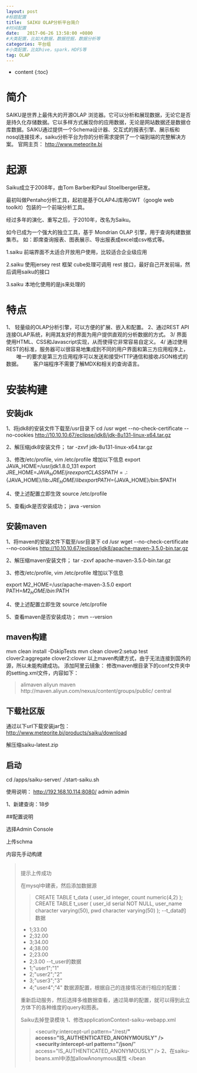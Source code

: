 ```yaml
---
layout: post
#标题配置
title:  SAIKU OLAP分析平台简介
#时间配置
date:   2017-06-26 13:58:00 +0800
#大类配置，比如大数据，数据挖掘，数据分析等
categories: 平台组
#小类配置，比如hive，spark，HDFS等
tag: OLAP
---
```


* content
{:toc}


# 简介
SAIKU是世界上最伟大的开源OLAP 浏览器。它可以分析和展现数据，无论它是否是持久化存储数据。它以多样方式展现你的应用数据，无论是网站数据还是数据仓库数据。SAIKU通过提供一个Schema设计器、交互式的报表引擎、展示板和nosql连接技术，saiku分析平台为你的分析需求提供了一个端到端的完整解决方案。
 官网主页：
http://www.meteorite.bi

# 起源
Saiku成立于2008年，由Tom Barber和Paul Stoellberger研发。

最初叫做Pentaho分析工具，起初是基于OLAP4J库用GWT（google web toolkit）包装的一个前端分析工具。

经过多年的演化、重写之后，于2010年，改名为Saiku。

如今已成为一个强大的独立工具，基于 Mondrian OLAP 引擎，用于查询构建数据集市。
如：即席查询报表、图表展示、导出报表成excel或csv格式等。

1.saiku 前端界面不太适合开放用户使用，比较适合企业级应用

2.saiku 使用jersey rest 框架 cube处理可调用 rest 接口，最好自己开发前端，然后调用saiku的接口

3.saiku 本地化使用的是js来处理的
 
# 特点
1、 轻量级的OLAP分析引擎，可以方便的扩展、嵌入和配置。
2、通过REST API连接OLAP系统，利用其友好的界面为用户提供直观的分析数据的方式。
3/ 界面使用HTML、CSS和Javascript实现，从而使得它非常容易自定义。
4/ 通过使用REST的标准，服务器可以很容易地集成到不同的用户界面和第三方应用程序上，
　　唯一的要求是第三方应用程序可以发送和接受HTTP通信和接收JSON格式的数据。
　　客户端程序不需要了解MDX和相关的查询语言。

# 安装构建

## 安装jdk
1、将jdk8的安装文件下载至/usr目录下
cd /usr
wget --no-check-certificate --no-cookies  http://10.10.10.67/eclipse/jdk8/jdk-8u131-linux-x64.tar.gz

2、解压缩jdk8安装文件；
tar -zxvf  jdk-8u131-linux-x64.tar.gz

3、修改/etc/profile,
vim  /etc/profile
增加以下信息
export JAVA_HOME=/usr/jdk1.8.0_131
export JRE_HOME=${JAVA_HOME}/jre  
export CLASSPATH=.:${JAVA_HOME}/lib:${JRE_HOME}/lib  
export PATH=${JAVA_HOME}/bin:$PATH  

4、使上述配置立即生效
source /etc/profile

5、查看jdk是否安装成功；
java -version
## 安装maven
1、将maven的安装文件下载至/usr目录下
cd /usr
wget --no-check-certificate --no-cookies  http://10.10.10.67/eclipse/jdk8/apache-maven-3.5.0-bin.tar.gz

2、解压缩maven安装文件；
tar -zxvf  apache-maven-3.5.0-bin.tar.gz

3、修改/etc/profile,
vim /etc/profile
增加以下信息

export M2_HOME=/usr/apache-maven-3.5.0 
export PATH=${M2_HOME}/bin:$PATH

4、使上述配置立即生效
source /etc/profile

5、查看maven是否安装成功；
mvn --version

## maven构建
mvn clean install -DskipTests
mvn clean clover2:setup test clover2:aggregate clover2:clover
以上maven构建方式，由于无法连接到国外的源，所以未能构建成功。
添加阿里云镜象：
修改maven根目录下的conf文件夹中的setting.xml文件，内容如下：

>  <mirrors>
>    <mirror>
>      <id>alimaven</id>
>      <name>aliyun maven</name>
>      <url>http://maven.aliyun.com/nexus/content/groups/public/</url>
>      <mirrorOf>central</mirrorOf>        
>    </mirror>
>  </mirrors>

## 下载社区版
通过以下url下载安装jar包：
http://www.meteorite.bi/products/saiku/download

解压缩saiku-latest.zip

## 启动
cd /apps/saiku-server/
./start-saiku.sh

使用说明：
http://192.168.10.114:8080/
admin
admin

1、新建查询：18步

##配置说明

选择Admin Console



上传schma



内容先手动构建

><Schema name="test_schema"><cube name="test_cube"><Table name="t_data"/><Dimension name="user" foreignKey="user_id"><Hierarchy hasAll="true" allMemberName="user_id" primaryKey="user_id"><Table name="t_user"/><Level name="user_id" column="user_id" uniqueMembers="true" type="Integer"/></Hierarchy></Dimension><Measure column="count" aggregator="sum" datatype="Numeric" name="all_count" caption="all_count"/></cube></Schema>
提示上传成功



在mysql中建表，然后添加数据源

>CREATE TABLE t_data
>(
>  user_id integer,
>  count numeric(4,2)
>);
>CREATE TABLE t_user
>(
>  user_id serial NOT NULL,
>  user_name character varying(50),
>  pwd character varying(50)
>);
--t_data的数据
* 1;33.00
* 2;32.00
* 3;34.00
* 4;38.00
* 2;23.00
* 2;3.00
--t_user的数据
* 1;"user1";"1"
* 2;"user2";"2"
* 3;"user3";"3"
* 4;"user4";"4"
数据源配置，根据自己的连接情况进行相应的配置：



重新启动服务，然后选择多维数据查看，通过简单的配置，就可以得到此立方体下的各种维度的query和图表。





Saiku去掉登录模块
1、修改applicationContext-saiku-webapp.xml
><security:intercept-url pattern="/rest/**" access="IS_AUTHENTICATED_ANONYMOUSLY" /><security:intercept-url pattern="/json/**" access="IS_AUTHENTICATED_ANONYMOUSLY" />
 2、在saiku-beans.xml中添加allowAnonymous属性
><bean id="sessionService" class="org.saiku.web.service.SessionService"> <property name="authenticationManager" ref="authenticationManager" /> <property name="allowAnonymous" value="true" /></bean
